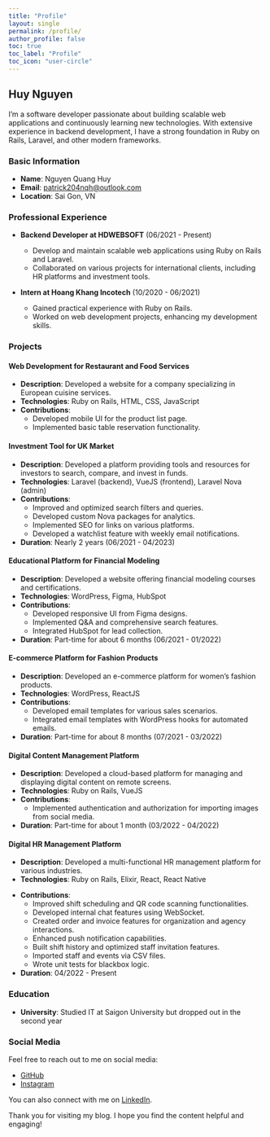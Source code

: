 ```yaml
---
title: "Profile"
layout: single
permalink: /profile/
author_profile: false
toc: true
toc_label: "Profile"
toc_icon: "user-circle"
---
```


## Huy Nguyen

I’m a software developer passionate about building scalable web applications and continuously learning new technologies. With extensive experience in backend development, I have a strong foundation in Ruby on Rails, Laravel, and other modern frameworks.

### Basic Information
- **Name**: Nguyen Quang Huy
- **Email**: patrick204nqh@outlook.com
- **Location**: Sai Gon, VN

### Professional Experience

- **Backend Developer at HDWEBSOFT** (06/2021 - Present)
  - Develop and maintain scalable web applications using Ruby on Rails and Laravel.
  - Collaborated on various projects for international clients, including HR platforms and investment tools.

- **Intern at Hoang Khang Incotech** (10/2020 - 06/2021)
  - Gained practical experience with Ruby on Rails.
  - Worked on web development projects, enhancing my development skills.

### Projects

#### Web Development for Restaurant and Food Services
- **Description**: Developed a website for a company specializing in European cuisine services.
- **Technologies**: Ruby on Rails, HTML, CSS, JavaScript
- **Contributions**:
  - Developed mobile UI for the product list page.
  - Implemented basic table reservation functionality.

#### Investment Tool for UK Market
- **Description**: Developed a platform providing tools and resources for investors to search, compare, and invest in funds.
- **Technologies**: Laravel (backend), VueJS (frontend), Laravel Nova (admin)
- **Contributions**:
  - Improved and optimized search filters and queries.
  - Developed custom Nova packages for analytics.
  - Implemented SEO for links on various platforms.
  - Developed a watchlist feature with weekly email notifications.
- **Duration**: Nearly 2 years (06/2021 - 04/2023)

#### Educational Platform for Financial Modeling
- **Description**: Developed a website offering financial modeling courses and certifications.
- **Technologies**: WordPress, Figma, HubSpot
- **Contributions**:
  - Developed responsive UI from Figma designs.
  - Implemented Q&A and comprehensive search features.
  - Integrated HubSpot for lead collection.
- **Duration**: Part-time for about 6 months (06/2021 - 01/2022)

#### E-commerce Platform for Fashion Products
- **Description**: Developed an e-commerce platform for women’s fashion products.
- **Technologies**: WordPress, ReactJS
- **Contributions**:
  - Developed email templates for various sales scenarios.
  - Integrated email templates with WordPress hooks for automated emails.
- **Duration**: Part-time for about 8 months (07/2021 - 03/2022)

#### Digital Content Management Platform
- **Description**: Developed a cloud-based platform for managing and displaying digital content on remote screens.
- **Technologies**: Ruby on Rails, VueJS
- **Contributions**:
  - Implemented authentication and authorization for importing images from social media.
- **Duration**: Part-time for about 1 month (03/2022 - 04/2022)

#### Digital HR Management Platform
- **Description**: Developed a multi-functional HR management platform for various industries.
- **Technologies**: Ruby on Rails, Elixir, React, React Native
<!-- - **Team Size**: 8 members (2 Backend VN, 1 Frontend VN, 1 Mobile VN, 1 Tester CA, 1 PM CA, 1 Full-stack CA, 1 Technical Leader CA) -->
- **Contributions**:
  <!-- - Migrated Elixir source to Ruby on Rails. -->
  - Improved shift scheduling and QR code scanning functionalities.
  - Developed internal chat features using WebSocket.
  - Created order and invoice features for organization and agency interactions.
  - Enhanced push notification capabilities.
  - Built shift history and optimized staff invitation features.
  - Imported staff and events via CSV files.
  - Wrote unit tests for blackbox logic.
- **Duration**: 04/2022 - Present

### Education
- **University**: Studied IT at Saigon University but dropped out in the second year

### Social Media

Feel free to reach out to me on social media:

- [GitHub](https://github.com/patrick204nqh)
- [Instagram](https://www.instagram.com/patrick204nqh)

You can also connect with me on [LinkedIn](https://www.linkedin.com/in/patrick204nqh).

Thank you for visiting my blog. I hope you find the content helpful and engaging!